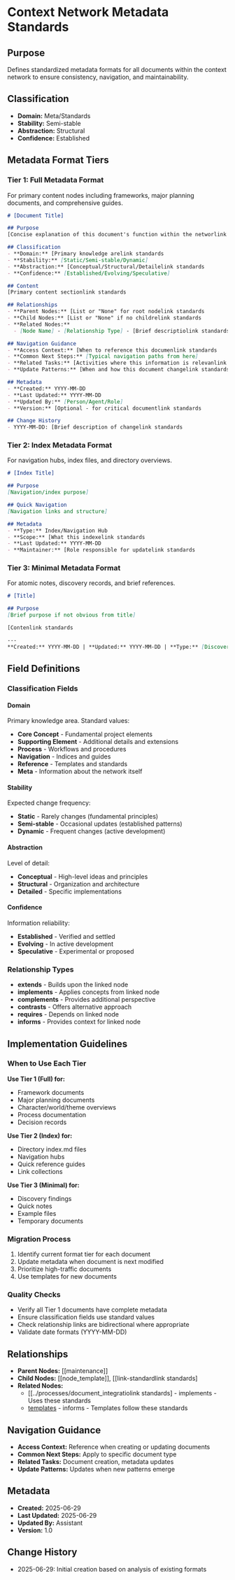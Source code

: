 # Context Network Metadata Standards

## Purpose
Defines standardized metadata formats for all documents within the context network to ensure consistency, navigation, and maintainability.

## Classification
- **Domain:** Meta/Standards
- **Stability:** Semi-stable
- **Abstraction:** Structural
- **Confidence:** Established

## Metadata Format Tiers

### Tier 1: Full Metadata Format
For primary content nodes including frameworks, major planning documents, and comprehensive guides.

```markdown
# [Document Title]

## Purpose
[Concise explanation of this document's function within the networlink standards

## Classification
- **Domain:** [Primary knowledge arelink standards
- **Stability:** [Static/Semi-stable/Dynamic]
- **Abstraction:** [Conceptual/Structural/Detailelink standards
- **Confidence:** [Established/Evolving/Speculative]

## Content
[Primary content sectionlink standards

## Relationships
- **Parent Nodes:** [List or "None" for root nodelink standards
- **Child Nodes:** [List or "None" if no childrelink standards
- **Related Nodes:** 
  - [Node Name] - [Relationship Type] - [Brief descriptiolink standards

## Navigation Guidance
- **Access Context:** [When to reference this documenlink standards
- **Common Next Steps:** [Typical navigation paths from here]
- **Related Tasks:** [Activities where this information is relevanlink standards
- **Update Patterns:** [When and how this document changelink standards

## Metadata
- **Created:** YYYY-MM-DD
- **Last Updated:** YYYY-MM-DD
- **Updated By:** [Person/Agent/Role]
- **Version:** [Optional - for critical documentlink standards

## Change History
- YYYY-MM-DD: [Brief description of changelink standards
```

### Tier 2: Index Metadata Format
For navigation hubs, index files, and directory overviews.

```markdown
# [Index Title]

## Purpose
[Navigation/index purpose]

## Quick Navigation
[Navigation links and structure]

## Metadata
- **Type:** Index/Navigation Hub
- **Scope:** [What this indexelink standards
- **Last Updated:** YYYY-MM-DD
- **Maintainer:** [Role responsible for updatelink standards
```

### Tier 3: Minimal Metadata Format
For atomic notes, discovery records, and brief references.

```markdown
# [Title]

## Purpose
[Brief purpose if not obvious from title]

[Contenlink standards

---
**Created:** YYYY-MM-DD | **Updated:** YYYY-MM-DD | **Type:** [Discovery/Note/Reference]
```

## Field Definitions

### Classification Fields

#### Domain
Primary knowledge area. Standard values:
- **Core Concept** - Fundamental project elements
- **Supporting Element** - Additional details and extensions
- **Process** - Workflows and procedures
- **Navigation** - Indices and guides
- **Reference** - Templates and standards
- **Meta** - Information about the network itself

#### Stability
Expected change frequency:
- **Static** - Rarely changes (fundamental principles)
- **Semi-stable** - Occasional updates (established patterns)
- **Dynamic** - Frequent changes (active development)

#### Abstraction
Level of detail:
- **Conceptual** - High-level ideas and principles
- **Structural** - Organization and architecture
- **Detailed** - Specific implementations

#### Confidence
Information reliability:
- **Established** - Verified and settled
- **Evolving** - In active development
- **Speculative** - Experimental or proposed

### Relationship Types
- **extends** - Builds upon the linked node
- **implements** - Applies concepts from linked node
- **complements** - Provides additional perspective
- **contrasts** - Offers alternative approach
- **requires** - Depends on linked node
- **informs** - Provides context for linked node

## Implementation Guidelines

### When to Use Each Tier

**Use Tier 1 (Full) for:**
- Framework documents
- Major planning documents
- Character/world/theme overviews
- Process documentation
- Decision records

**Use Tier 2 (Index) for:**
- Directory index.md files
- Navigation hubs
- Quick reference guides
- Link collections

**Use Tier 3 (Minimal) for:**
- Discovery findings
- Quick notes
- Example files
- Temporary documents

### Migration Process
1. Identify current format tier for each document
2. Update metadata when document is next modified
3. Prioritize high-traffic documents
4. Use templates for new documents

### Quality Checks
- Verify all Tier 1 documents have complete metadata
- Ensure classification fields use standard values
- Check relationship links are bidirectional where appropriate
- Validate date formats (YYYY-MM-DD)

## Relationships
- **Parent Nodes:** [[maintenance]]
- **Child Nodes:** [[node_template]], [[link-standardlink standards]
- **Related Nodes:**
  - [[../processes/document_integratiolink standards] - implements - Uses these standards
  - [templates](../templates/) - informs - Templates follow these standards

## Navigation Guidance
- **Access Context:** Reference when creating or updating documents
- **Common Next Steps:** Apply to specific document type
- **Related Tasks:** Document creation, metadata updates
- **Update Patterns:** Updates when new patterns emerge

## Metadata
- **Created:** 2025-06-29
- **Last Updated:** 2025-06-29
- **Updated By:** Assistant
- **Version:** 1.0

## Change History
- 2025-06-29: Initial creation based on analysis of existing formats